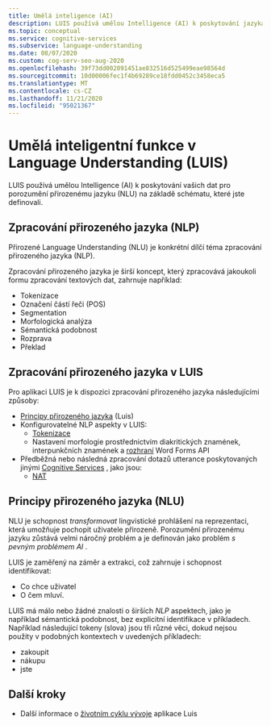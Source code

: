 ```yaml
---
title: Umělá inteligence (AI)
description: LUIS používá umělou Intelligence (AI) k poskytování jazyka pro porozumění vašim datům na základě schématu, které jste definovali.
ms.topic: conceptual
ms.service: cognitive-services
ms.subservice: language-understanding
ms.date: 08/07/2020
ms.custom: cog-serv-seo-aug-2020
ms.openlocfilehash: 39f73dd002091451ae832516d525499eae98564d
ms.sourcegitcommit: 10d00006fec1f4b69289ce18fdd0452c3458eca5
ms.translationtype: MT
ms.contentlocale: cs-CZ
ms.lasthandoff: 11/21/2020
ms.locfileid: "95021367"
---
```

# <a name="artificial-intelligence-in-language-understanding-luis"></a>Umělá inteligentní funkce v Language Understanding (LUIS)

LUIS používá umělou Intelligence (AI) k poskytování vašich dat pro porozumění přirozenému jazyku (NLU) na základě schématu, které jste definovali.

## <a name="natural-language-processing-nlp"></a>Zpracování přirozeného jazyka (NLP)

Přirozené Language Understanding (NLU) je konkrétní dílčí téma zpracování přirozeného jazyka (NLP).

Zpracování přirozeného jazyka je širší koncept, který zpracovává jakoukoli formu zpracování textových dat, zahrnuje například:

* Tokenizace
* Označení částí řeči (POS)
* Segmentation
* Morfologická analýza
* Sémantická podobnost
* Rozprava
* Překlad

## <a name="natural-language-processing-in-luis"></a>Zpracování přirozeného jazyka v LUIS

Pro aplikaci LUIS je k dispozici zpracování přirozeného jazyka následujícími způsoby:
* [Principy přirozeného jazyka](#natural-language-processing-nlp) (Luis)
* Konfigurovatelné NLP aspekty v LUIS:
    * [Tokenizace](luis-language-support.md#tokenization)
    * Nastavení morfologie prostřednictvím diakritických znamének, interpunkčních znamének a [rozhraní](luis-reference-application-settings.md) Word Forms API
* Předběžná nebo následná zpracování dotazů utterance poskytovaných jinými [Cognitive Services](../what-are-cognitive-services.md) , jako jsou:
    * [NAT](../translator/translator-info-overview.md)

## <a name="natural-language-understanding-nlu"></a>Principy přirozeného jazyka (NLU)

NLU je schopnost _transformovat_ lingvistické prohlášení na reprezentaci, která umožňuje pochopit uživatele přirozeně. Porozumění přirozenému jazyku zůstává velmi náročný problém a je definován jako problém _s pevným problémem AI_ .

LUIS je zaměřený na záměr a extrakci, což zahrnuje i schopnost identifikovat:
* Co chce uživatel
* O čem mluví.

LUIS má málo nebo žádné znalosti o širších _NLP_ aspektech, jako je například sémantická podobnost, bez explicitní identifikace v příkladech. Například následující tokeny (slova) jsou tři různé věci, dokud nejsou použity v podobných kontextech v uvedených příkladech:

* zakoupit
* nákupu
* jste

## <a name="next-steps"></a>Další kroky

* Další informace o [životním cyklu vývoje](luis-concept-app-iteration.md) aplikace Luis